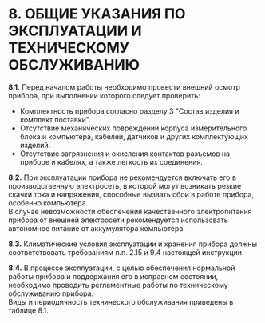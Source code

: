 # 8. ОБЩИЕ УКАЗАНИЯ ПО ЭКСПЛУАТАЦИИ И ТЕХНИЧЕСКОМУ ОБСЛУЖИВАНИЮ

**8.1.** Перед началом работы необходимо провести внешний осмотр прибора, при выполнении которого следует проверить:

- Комплектность прибора согласно разделу 3 "Состав изделия и комплект поставки".
- Отсутствие механических повреждений корпуса измерительного блока и компьютера, кабелей, датчиков и других комплектующих изделий.
- Отсутствие загрязнения и окисления контактов разъемов на приборе и кабелях, а также легкость их соединения.

**8.2.** При эксплуатации прибора не рекомендуется включать его в производственную электросеть, в которой могут возникать резкие скачки тока и напряжения, способные вызвать сбои в работе прибора, особенно компьютера.  
В случае невозможности обеспечения качественного электропитания прибора от внешней электросети рекомендуется использовать автономное питание от аккумулятора компьютера.

**8.3.** Климатические условия эксплуатации и хранения прибора должны соответствовать требованиям п.п. 2.15 и 9.4 настоящей инструкции.

**8.4.** В процессе эксплуатации, с целью обеспечения нормальной работы прибора и поддержания его в исправном состоянии, необходимо проводить регламентные работы по техническому обслуживанию прибора.  
Виды и периодичность технического обслуживания приведены в таблице 8.1.